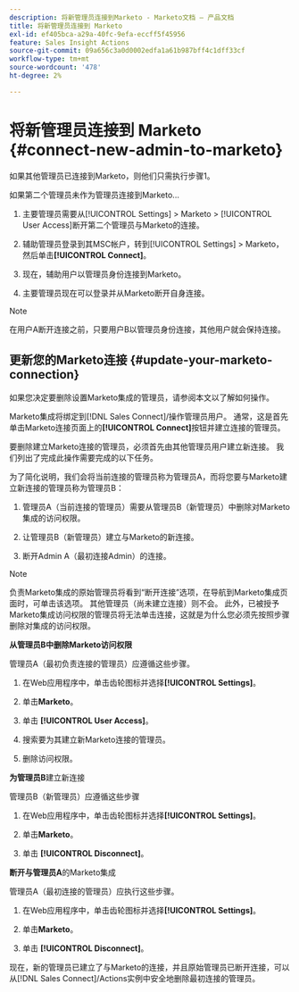 ```yaml
---
description: 将新管理员连接到Marketo - Marketo文档 — 产品文档
title: 将新管理员连接到 Marketo
exl-id: ef405bca-a29a-40fc-9efa-eccff5f45956
feature: Sales Insight Actions
source-git-commit: 09a656c3a0d0002edfa1a61b987bff4c1dff33cf
workflow-type: tm+mt
source-wordcount: '478'
ht-degree: 2%

---
```


# 将新管理员连接到 Marketo {#connect-new-admin-to-marketo}

如果其他管理员已连接到Marketo，则他们只需执行步骤1。

如果第二个管理员未作为管理员连接到Marketo...

1. 主要管理员需要从[!UICONTROL Settings] > Marketo > [!UICONTROL User Access]断开第二个管理员与Marketo的连接。

1. 辅助管理员登录到其MSC帐户，转到[!UICONTROL Settings] > Marketo，然后单击&#x200B;**[!UICONTROL Connect]**。

1. 现在，辅助用户以管理员身份连接到Marketo。

1. 主要管理员现在可以登录并从Marketo断开自身连接。

>[!NOTE]
>
>在用户A断开连接之前，只要用户B以管理员身份连接，其他用户就会保持连接。

## 更新您的Marketo连接 {#update-your-marketo-connection}

如果您决定要删除设置Marketo集成的管理员，请参阅本文以了解如何操作。

Marketo集成将绑定到[!DNL Sales Connect]/操作管理员用户。 通常，这是首先单击Marketo连接页面上的&#x200B;**[!UICONTROL Connect]**&#x200B;按钮并建立连接的管理员。

要删除建立Marketo连接的管理员，必须首先由其他管理员用户建立新连接。 我们列出了完成此操作需要完成的以下任务。

为了简化说明，我们会将当前连接的管理员称为管理员A，而将您要与Marketo建立新连接的管理员称为管理员B：

1. 管理员A（当前连接的管理员）需要从管理员B（新管理员）中删除对Marketo集成的访问权限。

1. 让管理员B（新管理员）建立与Marketo的新连接。

1. 断开Admin A（最初连接Admin）的连接。

>[!NOTE]
>
>负责Marketo集成的原始管理员将看到“断开连接”选项，在导航到Marketo集成页面时，可单击该选项。 其他管理员（尚未建立连接）则不会。 此外，已被授予Marketo集成访问权限的管理员将无法单击连接，这就是为什么您必须先按照步骤删除对集成的访问权限。

**从管理员B中删除Marketo访问权限**

管理员A（最初负责连接的管理员）应遵循这些步骤。

1. 在Web应用程序中，单击齿轮图标并选择&#x200B;**[!UICONTROL Settings]**。

1. 单击&#x200B;**Marketo**。

1. 单击 **[!UICONTROL User Access]**。

1. 搜索要为其建立新Marketo连接的管理员。

1. 删除访问权限。

**为管理员B**&#x200B;建立新连接

管理员B（新管理员）应遵循这些步骤

1. 在Web应用程序中，单击齿轮图标并选择&#x200B;**[!UICONTROL Settings]**。

1. 单击&#x200B;**Marketo**。

1. 单击 **[!UICONTROL Disconnect]**。

**断开与管理员A**&#x200B;的Marketo集成

管理员A（最初连接的管理员）应执行这些步骤。

1. 在Web应用程序中，单击齿轮图标并选择&#x200B;**[!UICONTROL Settings]**。

1. 单击&#x200B;**Marketo**。

1. 单击 **[!UICONTROL Disconnect]**。

现在，新的管理员已建立了与Marketo的连接，并且原始管理员已断开连接，可以从[!DNL Sales Connect]/Actions实例中安全地删除最初连接的管理员。
